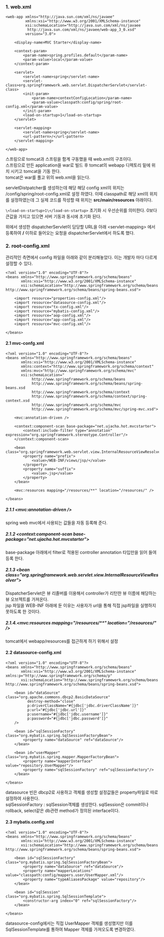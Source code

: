 ### 1. web.xml  
```  
<web-app xmlns="http://java.sun.com/xml/ns/javaee"
         xmlns:xsi="http://www.w3.org/2001/XMLSchema-instance"
         xsi:schemaLocation="http://java.sun.com/xml/ns/javaee
	      http://java.sun.com/xml/ns/javaee/web-app_3_0.xsd"
         version="3.0">

    <display-name>MVC Starter</display-name>

    <context-param>
        <param-name>spring.profiles.default</param-name>
        <param-value>local</param-value>
    </context-param>

    <servlet>
        <servlet-name>spring</servlet-name>
        <servlet-class>org.springframework.web.servlet.DispatcherServlet</servlet-class>
        <init-param>
            <param-name>contextConfigLocation</param-name>
            <param-value>classpath:config/spring/root-config.xml</param-value>
        </init-param>
        <load-on-startup>1</load-on-startup>
    </servlet>

    <servlet-mapping>
        <servlet-name>spring</servlet-name>
        <url-pattern>/</url-pattern>
    </servlet-mapping>

</web-app>
``` 
스프링으로 tomcat과 스프링을 함계 구동했을 때 web.xml의 구조이다.  
스프링으로 만든 application을 war로 빌드 후 tomcat의 webapp 디렉토리 밑에 위치 시키고 tomcat을 기동 한다.  
tomcat은 war를 풀고 위의 web.xml을 읽는다. 

servletDistpatcher를 생성하는데 해당 해당 config xml의 위치는 /config/spring/root-config.xml로 설정 하였다. 이때 classpath로 해당 xml의 위치를 설정하였는데 그 실제 코드를 작성할 때 위치는 **src/main/resources** 아래이다.  

`\<load-on-startup>1\</load-on-startup>` 초기화 시 우선순위를 의미한다. 0보다 큰값을 가지고 있으면 서버 기동과 동시에 초기화 된다.

위에서 생성한 dispatcherServlet이 담당할 URL을 아래 \<servlet-mapping\> 에서 등록하여 **/** 이하로 들어오는 요청을 dispatcherServlet에서 하도록 했다.  

### 2. root-config.xml
관리적인 측면에서 config 파일을 아래와 같이 분리해놓았다. 이는 개발자 마다 다르게 설정할 수 있다.   

```  
<?xml version="1.0" encoding="UTF-8"?>
<beans xmlns="http://www.springframework.org/schema/beans"
       xmlns:xsi="http://www.w3.org/2001/XMLSchema-instance"
       xsi:schemaLocation="http://www.springframework.org/schema/beans http://www.springframework.org/schema/beans/spring-beans.xsd">

    <import resource="properties-config.xml"/>
    <import resource="datasource-config.xml"/>
    <import resource="tx-config.xml"/>
    <import resource="mybatis-config.xml"/>
    <import resource="aop-config.xml"/>
    <import resource="app-config.xml"/>
    <import resource="mvc-config.xml"/>

</beans>
``` 

#### 2.1 mvc-confg.xml
   
```
<?xml version="1.0" encoding="UTF-8"?>
<beans xmlns="http://www.springframework.org/schema/beans"
       xmlns:xsi="http://www.w3.org/2001/XMLSchema-instance"
       xmlns:context="http://www.springframework.org/schema/context"
       xmlns:mvc="http://www.springframework.org/schema/mvc"
       xsi:schemaLocation="
            http://www.springframework.org/schema/beans
            http://www.springframework.org/schema/beans/spring-beans.xsd
            http://www.springframework.org/schema/context
            http://www.springframework.org/schema/context/spring-context.xsd
            http://www.springframework.org/schema/mvc
            http://www.springframework.org/schema/mvc/spring-mvc.xsd">

    <mvc:annotation-driven />

    <context:component-scan base-package="net.ujacha.hot.mvcstarter">
        <context:include-filter type="annotation" expression="org.springframework.stereotype.Controller"/>
    </context:component-scan>

    <bean class="org.springframework.web.servlet.view.InternalResourceViewResolver">
        <property name="prefix">
            <value>/WEB-INF/views/jsp/</value>
        </property>
        <property name="suffix">
            <value>.jsp</value>
        </property>
    </bean>

    <mvc:resources mapping="/resources/**" location="/resources/" />

</beans>
```

##### 2.1.1 \<mvc:annotation-driven />  
spring web mvc에서 사용되는 값들을 자동 등록해 준다.  

##### 2.1.2 \<context:component-scan base-package="net.ujacha.hot.mvcstarter">  
base-package 아래에서 filter로 적용된 controller annotation 타입만을 읽어 들여 등록 한다.  

##### 2.1.3 \<bean class="org.springframework.web.servlet.view.InternalResourceViewResolver">
DispatcherServlet은 뷰 리졸버를 이용해서 controller가 리턴한 뷰 이름에 해당하는 뷰 오브젝트를 가져온다.  
jsp 파일을 WEB-INF 아래에 둔 이유는 사용자가 url을 통해 직접 jsp파일을 실행하지 못하도록 한 것이다.  

##### 2.1.4.\<mvc:resources mapping="/resources/**" location="/resources/" />  
tomcat에서 webapp/resources를 접근하게 하기 위해서 설정   

#### 2.2 datasource-config.xml  

```
<?xml version="1.0" encoding="UTF-8"?>
<beans xmlns="http://www.springframework.org/schema/beans"
       xmlns:xsi="http://www.w3.org/2001/XMLSchema-instance" xmlns:p="http://www.springframework.org/schema/p"
       xsi:schemaLocation="http://www.springframework.org/schema/beans http://www.springframework.org/schema/beans/spring-beans.xsd">

    <bean id="dataSource" class="org.apache.commons.dbcp2.BasicDataSource"
          destroy-method="close"
          p:driverClassName="#{jdbc['jdbc.driverClassName']}"
          p:url="#{jdbc['jdbc.url']}"
          p:username="#{jdbc['jdbc.username']}"
          p:password="#{jdbc['jdbc.password']}"
    />

    <bean id="sqlSessionFactory" class="org.mybatis.spring.SqlSessionFactoryBean">
        <property name="dataSource" ref="dataSource"/>
    </bean>

    <bean id="userMapper" class="org.mybatis.spring.mapper.MapperFactoryBean">
        <property name="mapperInterface" value="repository.UserMapper"/>
        <property name="sqlSessionFactory" ref="sqlSessionFactory"/>
    </bean>

</beans>
```  
datasource 빈은 dbcp2로 사용하고 객체를 생성할 설정값들은 property파일로 따로 설정하여 사용한다.  
sqlSessionFactory : sqlSession객체를 생성한다. sqlSession은 commit이나 rollback, select같은 db관련 method가 정의된 interface이다.   

#### 2.3 mybatis.config.xml

```
<?xml version="1.0" encoding="UTF-8"?>
<beans xmlns="http://www.springframework.org/schema/beans"
       xmlns:xsi="http://www.w3.org/2001/XMLSchema-instance"
       xsi:schemaLocation="http://www.springframework.org/schema/beans http://www.springframework.org/schema/beans/spring-beans.xsd">

    <bean id="sqlSessionFactory" class="org.mybatis.spring.SqlSessionFactoryBean">
        <property name="dataSource" ref="dataSource"/>
        <property name="mapperLocations" value="classpath:config/mappers.user/UserMapper.xml"/>
        <property name="typeAliasesPackage" value="repository"/>
    </bean>

    <bean id="sqlSession" class="org.mybatis.spring.SqlSessionTemplate">
        <constructor-arg index="0" ref="sqlSessionFactory"/>
    </bean>

</beans>
```  

datasource-config에서는 직접 UserMapper 객체를 생성했지만 이를 SqlSessionTemplate를 통하여 Mapper 객체를 가져오도록 변경하였다.  










 
